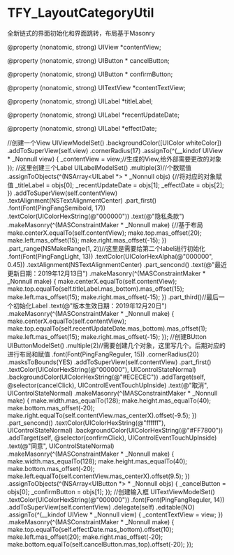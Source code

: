 # TFY_LayoutCategoryUtil
全新链式的界面初始化和界面跳转，布局基于Masonry

@property (nonatomic, strong) UIView *contentView;

@property (nonatomic, strong) UIButton * cancelButton;

@property (nonatomic, strong) UIButton * confirmButton;

@property (nonatomic, strong) UITextView *contentTextView;

@property (nonatomic, strong) UILabel *titleLabel;

@property (nonatomic, strong) UILabel *recentUpdateDate;

@property (nonatomic, strong) UILabel *effectDate;

//创建一个View 
UIViewModelSet()
    .backgroundColor([UIColor whiteColor])
    .addToSuperView(self.view)
    .cornerRadius(17)
    .assignTo(^(__kindof UIView * _Nonnull view) {
        _contentView = view;//生成的View,给外部需要更改的对象
    });
    //这里创建三个Label
    UILabelModelSet()
    .multiple(3)//个数赋值
    .assignToObjects(^(NSArray<UILabel *> * _Nonnull objs) {//将对应的对象赋值
        _titleLabel = objs[0];
        _recentUpdateDate = objs[1];
        _effectDate = objs[2];
    })
    .addToSuperView(self.contentView)
    .textAlignment(NSTextAlignmentCenter)
    .part_first()
    .font(Font(PingFangSemibold, 17))
    .textColor(UIColorHexString(@"000000"))
    .text(@"隐私条款")
    .makeMasonry(^(MASConstraintMaker * _Nonnull make) {//基于布局
        make.centerX.equalTo(self.contentView);
        make.top.mas_offset(20);
        make.left.mas_offset(15);
        make.right.mas_offset(-15);
    })
    .part_range(NSMakeRange(1, 2))//这里是需要给第二个label进行初始化
    .font(Font(PingFangLight, 13))
    .textColor(UIColorHexAlpha(@"000000", 0.45))
    .textAlignment(NSTextAlignmentCenter)
    .part_sencond()
    .text(@"最近更新日期：2019年12月13日")
    .makeMasonry(^(MASConstraintMaker * _Nonnull make) {
        make.centerX.equalTo(self.contentView);
        make.top.equalTo(self.titleLabel.mas_bottom).mas_offset(15);
        make.left.mas_offset(15);
        make.right.mas_offset(-15);
    })
    .part_third()//最后一个初始化Label
    .text(@"版本生效日期：2019年12月20日")
    .makeMasonry(^(MASConstraintMaker * _Nonnull make) {
        make.centerX.equalTo(self.contentView);
        make.top.equalTo(self.recentUpdateDate.mas_bottom).mas_offset(1);
        make.left.mas_offset(15);
        make.right.mas_offset(-15);
    });
    //创建BUtton 
    UIButtonModelSet()
    .multiple(2)//需要创建几个对象，这里写几个。后期对应的进行布局和赋值
    .font(Font(PingFangReguler, 15))
    .cornerRadius(20)
    .masksToBounds(YES)
    .addToSuperView(self.contentView)
    .part_first()
    .textColor(UIColorHexString(@"000000"), UIControlStateNormal)
    .backgroundColor(UIColorHexString(@"#ECECEC"))
    .addTarget(self, @selector(cancelClick), UIControlEventTouchUpInside)
    .text(@"取消", UIControlStateNormal)
    .makeMasonry(^(MASConstraintMaker * _Nonnull make) {
        make.width.mas_equalTo(128);
        make.height.mas_equalTo(40);
        make.bottom.mas_offset(-20);
        make.right.equalTo(self.contentView.mas_centerX).offset(-9.5);
    })
    .part_sencond()
    .textColor(UIColorHexString(@"ffffff"), UIControlStateNormal)
    .backgroundColor(UIColorHexString(@"#FF7800"))
    .addTarget(self, @selector(confirmClick), UIControlEventTouchUpInside)
    .text(@"同意", UIControlStateNormal)
    .makeMasonry(^(MASConstraintMaker * _Nonnull make) {
        make.width.mas_equalTo(128);
        make.height.mas_equalTo(40);
        make.bottom.mas_offset(-20);
        make.left.equalTo(self.contentView.mas_centerX).offset(9.5);
    })
    .assignToObjects(^(NSArray<UIButton *> * _Nonnull objs) {
        _cancelButton = objs[0];
        _confirmButton = objs[1];
    });
    //创建输入框
    UITextViewModelSet()
    .textColor(UIColorHexString(@"000000"))
    .font(Font(PingFangReguler, 14))
    .addToSuperView(self.contentView)
    .delegate(self)
    .editable(NO)
    .assignTo(^(__kindof UIView * _Nonnull view) {
        _contentTextView = view;
    })
    .makeMasonry(^(MASConstraintMaker * _Nonnull make) {
        make.top.equalTo(self.effectDate.mas_bottom).offset(10);
        make.left.mas_offset(20);
        make.right.mas_offset(-20);
        make.bottom.equalTo(self.cancelButton.mas_top).offset(-20);
    });
    
